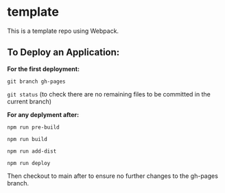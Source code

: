 # template

This is a template repo using Webpack.

## To Deploy an Application:

**For the first deployment:**

`git branch gh-pages`

`git status` (to check there are no remaining files to be committed in the current branch)

**For any deplyment after:**

`npm run pre-build`

`npm run build`

`npm run add-dist`

`npm run deploy`

Then checkout to main after to ensure no further changes to the gh-pages branch.
